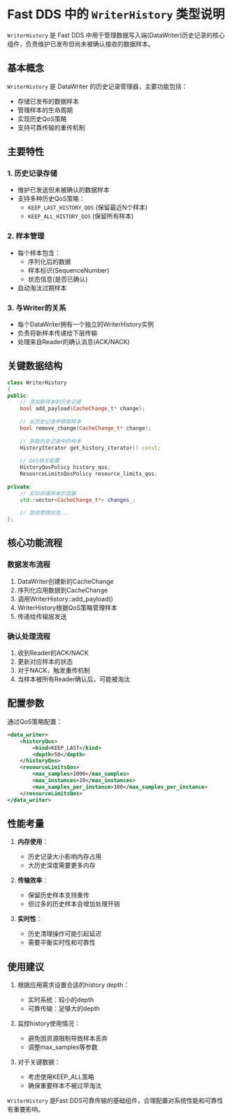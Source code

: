 # Fast DDS 中的 `WriterHistory` 类型说明

`WriterHistory` 是 Fast DDS 中用于管理数据写入端(DataWriter)历史记录的核心组件，负责维护已发布但尚未被确认接收的数据样本。

## 基本概念

`WriterHistory` 是 DataWriter 的历史记录管理器，主要功能包括：
- 存储已发布的数据样本
- 管理样本的生命周期
- 实现历史QoS策略
- 支持可靠传输的重传机制

## 主要特性

### 1. 历史记录存储
- 维护已发送但未被确认的数据样本
- 支持多种历史QoS策略：
  - `KEEP_LAST_HISTORY_QOS` (保留最近N个样本)
  - `KEEP_ALL_HISTORY_QOS` (保留所有样本)

### 2. 样本管理
- 每个样本包含：
  - 序列化后的数据
  - 样本标识(SequenceNumber)
  - 状态信息(是否已确认)
- 自动淘汰过期样本

### 3. 与Writer的关系
- 每个DataWriter拥有一个独立的WriterHistory实例
- 负责将新样本传递给下层传输
- 处理来自Reader的确认消息(ACK/NACK)

## 关键数据结构

```cpp
class WriterHistory
{
public:
    // 添加新样本到历史记录
    bool add_payload(CacheChange_t* change);
    
    // 从历史记录中移除样本
    bool remove_change(CacheChange_t* change);
    
    // 获取历史记录中的样本
    HistoryIterator get_history_iterator() const;
    
    // QoS相关配置
    HistoryQosPolicy history_qos;
    ResourceLimitsQosPolicy resource_limits_qos;
    
private:
    // 实际存储样本的容器
    std::vector<CacheChange_t*> changes_;
    
    // 其他管理状态...
};
```

## 核心功能流程

### 数据发布流程
1. DataWriter创建新的CacheChange
2. 序列化应用数据到CacheChange
3. 调用WriterHistory::add_payload()
4. WriterHistory根据QoS策略管理样本
5. 传递给传输层发送

### 确认处理流程
1. 收到Reader的ACK/NACK
2. 更新对应样本的状态
3. 对于NACK，触发重传机制
4. 当样本被所有Reader确认后，可能被淘汰

## 配置参数

通过QoS策略配置：
```xml
<data_writer>
    <historyQos>
        <kind>KEEP_LAST</kind>
        <depth>50</depth>
    </historyQos>
    <resourceLimitsQos>
        <max_samples>1000</max_samples>
        <max_instances>10</max_instances>
        <max_samples_per_instance>100</max_samples_per_instance>
    </resourceLimitsQos>
</data_writer>
```

## 性能考量

1. **内存使用**：
   - 历史记录大小影响内存占用
   - 大历史深度需要更多内存

2. **传输效率**：
   - 保留历史样本支持重传
   - 但过多的历史样本会增加处理开销

3. **实时性**：
   - 历史清理操作可能引起延迟
   - 需要平衡实时性和可靠性

## 使用建议

1. 根据应用需求设置合适的history depth：
   - 实时系统：较小的depth
   - 可靠传输：足够大的depth

2. 监控history使用情况：
   - 避免因资源限制导致样本丢弃
   - 调整max_samples等参数

3. 对于关键数据：
   - 考虑使用KEEP_ALL策略
   - 确保重要样本不被过早淘汰

`WriterHistory` 是Fast DDS可靠传输的基础组件，合理配置对系统性能和可靠性有重要影响。